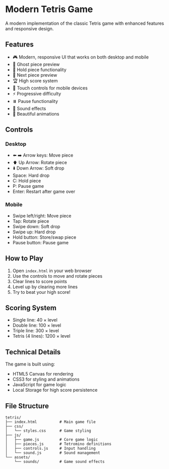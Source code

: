 # Modern Tetris Game

A modern implementation of the classic Tetris game with enhanced features and responsive design.

## Features

- 🎮 Modern, responsive UI that works on both desktop and mobile
- 👻 Ghost piece preview
- 🔄 Hold piece functionality
- 🎯 Next piece preview
- 🏆 High score system
- 📱 Touch controls for mobile devices
- ⚡ Progressive difficulty
- ⏸️ Pause functionality
- 🎵 Sound effects
- 🌈 Beautiful animations

## Controls

### Desktop
- ⬅️ ➡️ Arrow keys: Move piece
- ⬆️ Up Arrow: Rotate piece
- ⬇️ Down Arrow: Soft drop
- Space: Hard drop
- C: Hold piece
- P: Pause game
- Enter: Restart after game over

### Mobile
- Swipe left/right: Move piece
- Tap: Rotate piece
- Swipe down: Soft drop
- Swipe up: Hard drop
- Hold button: Store/swap piece
- Pause button: Pause game

## How to Play

1. Open `index.html` in your web browser
2. Use the controls to move and rotate pieces
3. Clear lines to score points
4. Level up by clearing more lines
5. Try to beat your high score!

## Scoring System

- Single line: 40 × level
- Double line: 100 × level
- Triple line: 300 × level
- Tetris (4 lines): 1200 × level

## Technical Details


The game is built using:
- HTML5 Canvas for rendering
- CSS3 for styling and animations
- JavaScript for game logic
- Local Storage for high score persistence


## File Structure

```
tetris/
├── index.html          # Main game file
├── css/
│   └── styles.css      # Game styling
├── js/
│   ├── game.js         # Core game logic
│   ├── pieces.js       # Tetromino definitions
│   ├── controls.js     # Input handling
│   └── sound.js        # Sound management
└── assets/
    └── sounds/         # Game sound effects
```
